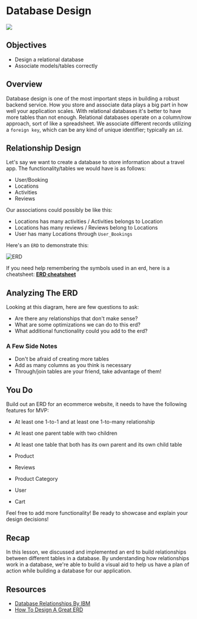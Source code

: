 # Database Design

![](https://cdn.educba.com/academy/wp-content/uploads/2019/11/Relational-Database.png)

## Objectives

- Design a relational database
- Associate models/tables correctly

## Overview

Database design is one of the most important steps in building a robust backend service. How you store and associate data plays a big part in how well your application scales. With relational databases it's better to have more tables than not enough. Relational databases operate on a column/row approach, sort of like a spreadsheet. We associate different records utilizing a `foreign key`, which can be any kind of unique identifier; typically an `id`.

## Relationship Design

Let's say we want to create a database to store information about a travel app. The functionality/tables we would have is as follows:

- User/Booking
- Locations
- Activities
- Reviews

Our associations could possibly be like this:

- Locations has many activities / Activities belongs to Location
- Locations has many reviews / Reviews belong to Locations
- User has many Locations through `User_Bookings`

Here's an `ERD` to demonstrate this:

![ERD](images/erd.png)

If you need help remembering the symbols used in an erd, here is a cheatsheet: **[ERD cheatsheet](https://drive.google.com/file/d/0B_spkK3eZiHmZTZhczVTaVZxUFU/view)**

## Analyzing The ERD

Looking at this diagram, here are few questions to ask:

- Are there any relationships that don't make sense?
- What are some optimizations we can do to this erd?
- What additional functionality could you add to the erd?

### A Few Side Notes

- Don't be afraid of creating more tables
- Add as many columns as you think is necessary
- Through/join tables are your friend, take advantage of them!

## You Do

 Build out an ERD for an ecommerce website, it needs to have the following features for MVP:

- At least one 1-to-1 and at least one 1-to-many relationship
- At least one parent table with two children
- At least one table that both has its own parent and its own child table

- Product
- Reviews
- Product Category
- User
- Cart

Feel free to add more functionality! Be ready to showcase and explain your design decisions!

## Recap

In this lesson, we discussed and implemented an erd to build relationships between different tables in a database.
By understanding how relationships work in a database, we're able to build a visual aid to help us have a plan of action while building a database for our application.

## Resources

- [Database Relationships By IBM](https://www.ibm.com/support/knowledgecenter/SSANHD_7.6.0/com.ibm.mbs.doc/configur/c_db_relationships.html)
- [How To Design A Great ERD](https://creately.com/blog/diagrams/er-diagrams-tutorial/)